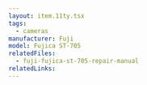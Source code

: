 ```yaml
---
layout: item.11ty.tsx
tags:
  - cameras
manufacturer: Fuji
model: Fujica ST-705
relatedFiles:
  - fuji-fujica-st-705-repair-manual
relatedLinks:
---
```

